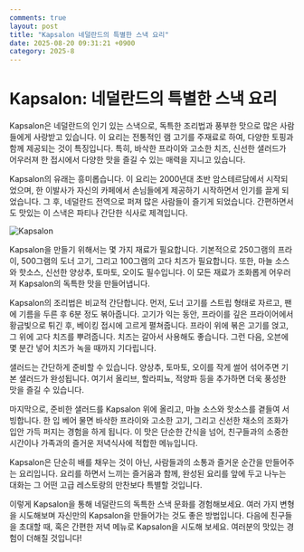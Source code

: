 ```yaml
---
comments: true
layout: post
title: "Kapsalon 네덜란드의 특별한 스낵 요리"
date: 2025-08-20 09:31:21 +0900
category: 2025-8
---
```


# Kapsalon: 네덜란드의 특별한 스낵 요리

Kapsalon은 네덜란드의 인기 있는 스낵으로, 독특한 조리법과 풍부한 맛으로 많은 사람들에게 사랑받고 있습니다. 이 요리는 전통적인 램 고기를 주재료로 하여, 다양한 토핑과 함께 제공되는 것이 특징입니다. 특히, 바삭한 프라이와 고소한 치즈, 신선한 샐러드가 어우러져 한 접시에서 다양한 맛을 즐길 수 있는 매력을 지니고 있습니다. 

Kapsalon의 유래는 흥미롭습니다. 이 요리는 2000년대 초반 암스테르담에서 시작되었으며, 한 이발사가 자신의 카페에서 손님들에게 제공하기 시작하면서 인기를 끌게 되었습니다. 그 후, 네덜란드 전역으로 퍼져 많은 사람들이 즐기게 되었습니다. 간편하면서도 맛있는 이 스낵은 파티나 간단한 식사로 제격입니다.

![Kapsalon](https://www.themealdb.com/images/media/meals/sxysrt1468240488.jpg)

Kapsalon을 만들기 위해서는 몇 가지 재료가 필요합니다. 기본적으로 250그램의 프라이, 500그램의 도너 고기, 그리고 100그램의 고다 치즈가 필요합니다. 또한, 마늘 소스와 핫소스, 신선한 양상추, 토마토, 오이도 필수입니다. 이 모든 재료가 조화롭게 어우러져 Kapsalon의 독특한 맛을 만들어냅니다.

Kapsalon의 조리법은 비교적 간단합니다. 먼저, 도너 고기를 스트립 형태로 자르고, 팬에 기름을 두른 후 6분 정도 볶아줍니다. 고기가 익는 동안, 프라이를 깊은 프라이어에서 황금빛으로 튀긴 후, 베이킹 접시에 고르게 펼쳐줍니다. 프라이 위에 볶은 고기를 얹고, 그 위에 고다 치즈를 뿌려줍니다. 치즈는 갈아서 사용해도 좋습니다. 그런 다음, 오븐에 몇 분간 넣어 치즈가 녹을 때까지 기다립니다.

샐러드는 간단하게 준비할 수 있습니다. 양상추, 토마토, 오이를 작게 썰어 섞어주면 기본 샐러드가 완성됩니다. 여기서 올리브, 할라피뇨, 적양파 등을 추가하면 더욱 풍성한 맛을 즐길 수 있습니다. 

마지막으로, 준비한 샐러드를 Kapsalon 위에 올리고, 마늘 소스와 핫소스를 곁들여 서빙합니다. 한 입 베어 물면 바삭한 프라이와 고소한 고기, 그리고 신선한 채소의 조화가 입안 가득 퍼지는 경험을 하게 됩니다. 이 맛은 단순한 간식을 넘어, 친구들과의 소중한 시간이나 가족과의 즐거운 저녁식사에 적합한 메뉴입니다.

Kapsalon은 단순히 배를 채우는 것이 아닌, 사람들과의 소통과 즐거운 순간을 만들어주는 요리입니다. 요리를 하면서 느끼는 즐거움과 함께, 완성된 요리를 앞에 두고 나누는 대화는 그 어떤 고급 레스토랑의 만찬보다 특별할 것입니다. 

이렇게 Kapsalon을 통해 네덜란드의 독특한 스낵 문화를 경험해보세요. 여러 가지 변형을 시도해보며 자신만의 Kapsalon을 만들어가는 것도 좋은 방법입니다. 다음에 친구들을 초대할 때, 혹은 간편한 저녁 메뉴로 Kapsalon을 시도해 보세요. 여러분의 맛있는 경험이 더해질 것입니다!